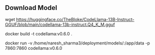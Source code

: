 ## Download Model
wget https://huggingface.co/TheBloke/CodeLlama-13B-Instruct-GGUF/blob/main/codellama-13b-instruct.Q4_K_M.gguf

docker build -t codellama:v0.6.0 .

docker run -v /home/naresh_sharma3/deployment/models/:/app/data -p 7860:7860 codellama:v0.6.0